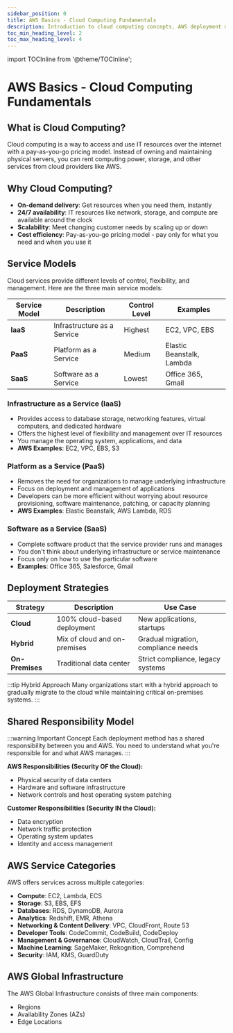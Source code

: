 ```yaml
---
sidebar_position: 0
title: AWS Basics - Cloud Computing Fundamentals
description: Introduction to cloud computing concepts, AWS deployment models, and global infrastructure
toc_min_heading_level: 2
toc_max_heading_level: 4
---
```


import TOCInline from '@theme/TOCInline';

# AWS Basics - Cloud Computing Fundamentals

<TOCInline toc={toc} minHeadingLevel={2} maxHeadingLevel={4} />

## What is Cloud Computing?

Cloud computing is a way to access and use IT resources over the internet with a pay-as-you-go pricing model. Instead of owning and maintaining physical servers, you can rent computing power, storage, and other services from cloud providers like AWS.

## Why Cloud Computing?

- **On-demand delivery**: Get resources when you need them, instantly
- **24/7 availability**: IT resources like network, storage, and compute are available around the clock
- **Scalability**: Meet changing customer needs by scaling up or down
- **Cost efficiency**: Pay-as-you-go pricing model - pay only for what you need and when you use it

## Service Models

Cloud services provide different levels of control, flexibility, and management. Here are the three main service models:

| Service Model | Description                 | Control Level | Examples                  |
| ------------- | --------------------------- | ------------- | ------------------------- |
| **IaaS**      | Infrastructure as a Service | Highest       | EC2, VPC, EBS             |
| **PaaS**      | Platform as a Service       | Medium        | Elastic Beanstalk, Lambda |
| **SaaS**      | Software as a Service       | Lowest        | Office 365, Gmail         |

### Infrastructure as a Service (IaaS)

- Provides access to database storage, networking features, virtual computers, and dedicated hardware
- Offers the highest level of flexibility and management over IT resources
- You manage the operating system, applications, and data
- **AWS Examples**: EC2, VPC, EBS, S3

### Platform as a Service (PaaS)

- Removes the need for organizations to manage underlying infrastructure
- Focus on deployment and management of applications
- Developers can be more efficient without worrying about resource provisioning, software maintenance, patching, or capacity planning
- **AWS Examples**: Elastic Beanstalk, AWS Lambda, RDS

### Software as a Service (SaaS)

- Complete software product that the service provider runs and manages
- You don't think about underlying infrastructure or service maintenance
- Focus only on how to use the particular software
- **Examples**: Office 365, Salesforce, Gmail

## Deployment Strategies

| Strategy        | Description                  | Use Case                            |
| --------------- | ---------------------------- | ----------------------------------- |
| **Cloud**       | 100% cloud-based deployment  | New applications, startups          |
| **Hybrid**      | Mix of cloud and on-premises | Gradual migration, compliance needs |
| **On-Premises** | Traditional data center      | Strict compliance, legacy systems   |

:::tip Hybrid Approach
Many organizations start with a hybrid approach to gradually migrate to the cloud while maintaining critical on-premises systems.
:::

## Shared Responsibility Model

:::warning Important Concept
Each deployment method has a shared responsibility between you and AWS. You need to understand what you're responsible for and what AWS manages.
:::

**AWS Responsibilities (Security OF the Cloud):**

- Physical security of data centers
- Hardware and software infrastructure
- Network controls and host operating system patching

**Customer Responsibilities (Security IN the Cloud):**

- Data encryption
- Network traffic protection
- Operating system updates
- Identity and access management

## AWS Service Categories

AWS offers services across multiple categories:

- **Compute**: EC2, Lambda, ECS
- **Storage**: S3, EBS, EFS
- **Databases**: RDS, DynamoDB, Aurora
- **Analytics**: Redshift, EMR, Athena
- **Networking & Content Delivery**: VPC, CloudFront, Route 53
- **Developer Tools**: CodeCommit, CodeBuild, CodeDeploy
- **Management & Governance**: CloudWatch, CloudTrail, Config
- **Machine Learning**: SageMaker, Rekognition, Comprehend
- **Security**: IAM, KMS, GuardDuty

## AWS Global Infrastructure

The AWS Global Infrastructure consists of three main components:

- Regions
- Availability Zones (AZs)
- Edge Locations

